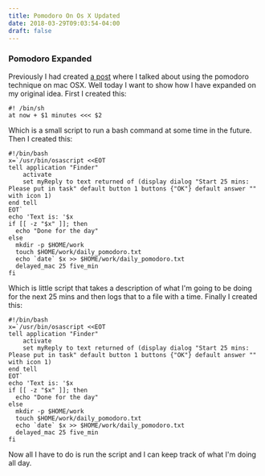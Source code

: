 ```yaml
---
title: Pomodoro On Os X Updated
date: 2018-03-29T09:03:54-04:00
draft: false
---
```

### Pomodoro Expanded
Previously I had created [a post](/2016/11/03/pomodoro-on-os-x) where I talked about using the pomodoro technique on mac OSX. 
Well today I want to show how I have expanded on my original idea.
First I created this:
```
#! /bin/sh
at now + $1 minutes <<< $2
```
Which is a small script to run a bash command at some time in the future.
Then I created this:
```
#!/bin/bash
x=`/usr/bin/osascript <<EOT
tell application "Finder"
    activate
    set myReply to text returned of (display dialog "Start 25 mins: Please put in task" default button 1 buttons {"OK"} default answer "" with icon 1)
end tell
EOT`
echo 'Text is: '$x
if [[ -z "$x" ]]; then
  echo "Done for the day"
else
  mkdir -p $HOME/work
  touch $HOME/work/daily_pomodoro.txt
  echo `date` $x >> $HOME/work/daily_pomodoro.txt
  delayed_mac 25 five_min
fi
```
Which is little script that takes a description of what I'm going to be doing for the next 25 mins and then logs that to a file with a time.
Finally I created this:
```
#!/bin/bash
x=`/usr/bin/osascript <<EOT
tell application "Finder"
    activate
    set myReply to text returned of (display dialog "Start 25 mins: Please put in task" default button 1 buttons {"OK"} default answer "" with icon 1)
end tell
EOT`
echo 'Text is: '$x
if [[ -z "$x" ]]; then
  echo "Done for the day"
else
  mkdir -p $HOME/work
  touch $HOME/work/daily_pomodoro.txt
  echo `date` $x >> $HOME/work/daily_pomodoro.txt
  delayed_mac 25 five_min
fi
``` 
Now all I have to do is run the script and I can keep track of what I'm doing all day.
